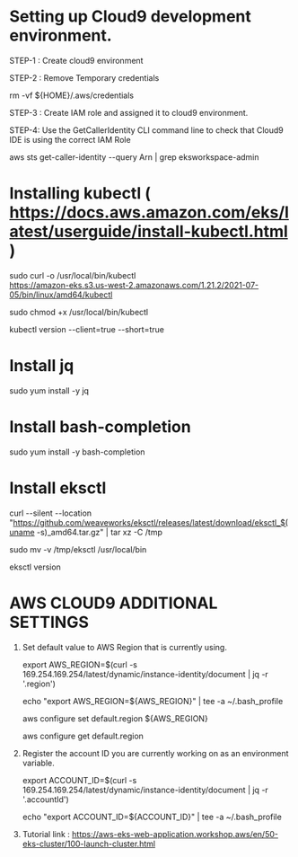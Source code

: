 # Setting up Cloud9 development environment.
STEP-1 : Create cloud9 environment

STEP-2 : Remove Temporary credentials 

rm -vf ${HOME}/.aws/credentials

STEP-3 : Create IAM role and assigned it to cloud9 environment.

STEP-4: Use the GetCallerIdentity CLI command line to check that Cloud9 IDE is using the correct IAM Role

aws sts get-caller-identity --query Arn | grep eksworkspace-admin

# Installing kubectl ( https://docs.aws.amazon.com/eks/latest/userguide/install-kubectl.html )

sudo curl -o /usr/local/bin/kubectl  \
   https://amazon-eks.s3.us-west-2.amazonaws.com/1.21.2/2021-07-05/bin/linux/amd64/kubectl

sudo chmod +x /usr/local/bin/kubectl

kubectl version --client=true --short=true

# Install jq

sudo yum install -y jq

# Install bash-completion

sudo yum install -y bash-completion

# Install eksctl

curl --silent --location "https://github.com/weaveworks/eksctl/releases/latest/download/eksctl_$(uname -s)_amd64.tar.gz" | tar xz -C /tmp

sudo mv -v /tmp/eksctl /usr/local/bin

eksctl version

# AWS CLOUD9 ADDITIONAL SETTINGS

1. Set default value to AWS Region that is currently using.

   export AWS_REGION=$(curl -s 169.254.169.254/latest/dynamic/instance-identity/document | jq -r '.region')

   echo "export AWS_REGION=${AWS_REGION}" | tee -a ~/.bash_profile
   
   aws configure set default.region ${AWS_REGION}

   aws configure get default.region

2. Register the account ID you are currently working on as an environment variable.

   export ACCOUNT_ID=$(curl -s 169.254.169.254/latest/dynamic/instance-identity/document | jq -r '.accountId')

   echo "export ACCOUNT_ID=${ACCOUNT_ID}" | tee -a ~/.bash_profile

3. Tutorial link : https://aws-eks-web-application.workshop.aws/en/50-eks-cluster/100-launch-cluster.html





